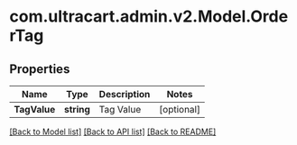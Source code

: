 
# com.ultracart.admin.v2.Model.OrderTag

## Properties

Name | Type | Description | Notes
------------ | ------------- | ------------- | -------------
**TagValue** | **string** | Tag Value | [optional] 

[[Back to Model list]](../README.md#documentation-for-models)
[[Back to API list]](../README.md#documentation-for-api-endpoints)
[[Back to README]](../README.md)

